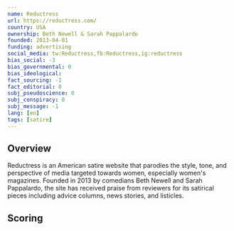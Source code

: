 ```yaml
---
name: Reductress
url: https://reductress.com/
country: USA
ownership: Beth Newell & Sarah Pappalardo
founded: 2013-04-01
funding: advertising
social_media: tw:Reductress,fb:Reductress,ig:reductress
bias_social: -3
bias_governmental: 0
bias_ideological:
fact_sourcing: -1
fact_editorial: 0
subj_pseudoscience: 0
subj_conspiracy: 0
subj_message: -1
lang: [en]
tags: [satire]
---
```


## Overview
Reductress is an American satire website that parodies the style, tone, and perspective of media targeted towards women, especially women's magazines. Founded in 2013 by comedians Beth Newell and Sarah Pappalardo, the site has received praise from reviewers for its satirical pieces including advice columns, news stories, and listicles.

## Scoring
